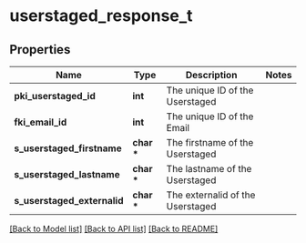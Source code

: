 # userstaged_response_t

## Properties
Name | Type | Description | Notes
------------ | ------------- | ------------- | -------------
**pki_userstaged_id** | **int** | The unique ID of the Userstaged | 
**fki_email_id** | **int** | The unique ID of the Email | 
**s_userstaged_firstname** | **char \*** | The firstname of the Userstaged | 
**s_userstaged_lastname** | **char \*** | The lastname of the Userstaged | 
**s_userstaged_externalid** | **char \*** | The externalid of the Userstaged | 

[[Back to Model list]](../README.md#documentation-for-models) [[Back to API list]](../README.md#documentation-for-api-endpoints) [[Back to README]](../README.md)


